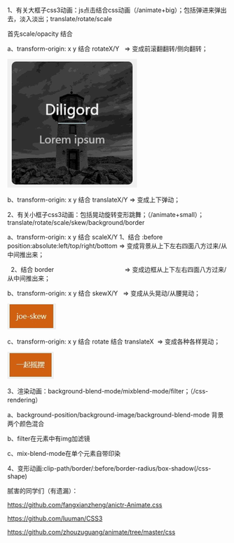 # 

1、有关大框子css3动画：js点击结合css动画（/animate+big）；包括弹进来弹出去，淡入淡出；translate/rotate/scale

首先scale/opacity 结合

a、transform-origin: x y 结合 rotateX/Y    => 变成前滚翻翻转/侧向翻转；

![](readmeImg/jdfw.gif)

b、transform-origin: x y 结合 translateX/Y => 变成上下弹动；


2、有关小框子css3动画：包括晃动旋转变形跳舞；（/animate+small）；translate/rotate/scale/skew/background/border

a、transform-origin: x y  结合 scaleX/Y
   1、结合 :before position:absolute:left/top/right/bottom => 变成背景从上下左右四面八方过来/从中间推出来；

   2、结合 border                                         => 变成边框从上下左右四面八方过来/从中间推出来；

b、transform-origin: x y  结合 skewX/Y   => 变成从头晃动/从腰晃动；

![](readmeImg/huangdong.gif)

c、transform-origin: x y  结合 rotate 结合 translateX  => 变成各种各样晃动；

![](readmeImg/small.gif)


3、渲染动画：background-blend-mode/mixblend-mode/filter；（/css-rendering）

a、background-position/background-image/background-blend-mode 背景两个颜色混合

b、filter在元素中有img加滤镜

c、mix-blend-mode在单个元素自带印染

4、变形动画:clip-path/border/:before/border-radius/box-shadow(/css-shape)


腻害的同学们（有遗漏）：

https://github.com/fangxianzheng/anictr-Animate.css

https://github.com/luuman/CSS3

https://github.com/zhouzuguang/animate/tree/master/css
